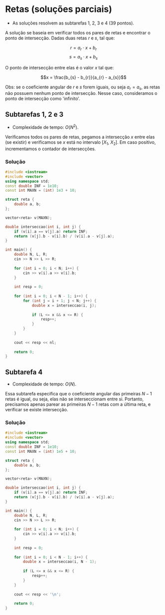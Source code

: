 # Retas (soluções parciais)

- As soluções resolvem as subtarefas 1, 2, 3 e 4 (39 pontos).

A solução se baseia em verificar todos os pares de retas e encontrar o ponto de intersecção. Dadas duas retas $r$ e $s$, tal que:

$$r = a_{r} \cdot x + b_{r}$$
$$s = a_{s} \cdot x + b_{s}$$

O ponto de intersecção entre elas é o valor $x$ tal que:

$$x = \frac{b_{s} - b_{r}}{a_{r} - a_{s}}$$

Obs: se o coeficiente angular de $r$ e $s$ forem iguais, ou seja $a_{r} = a_{s}$, as retas não possuem nenhum ponto de intersecção. Nesse caso, consideramos o ponto de intersecção como 'infinito'.

## Subtarefas 1, 2 e 3

- Complexidade de tempo: $O(N^2)$.

Verificamos todos os pares de retas, pegamos a intersecção $x$ entre elas (se existir) e verificamos se $x$ está no intervalo $[X_{1}, \ X_{2}]$. Em caso positivo, incrementamos o contador de intersecções.

### Solução

```cpp
#include <iostream>
#include <vector>
using namespace std;
const double INF = 1e10;
const int MAXN = (int) 1e3 + 10;

struct reta {
    double a, b;
};

vector<reta> v(MAXN);

double interseccao(int i, int j) {
    if (v[i].a == v[j].a) return INF;
    return (v[j].b - v[i].b) / (v[i].a - v[j].a);
}

int main() {
    double N, L, R;
    cin >> N >> L >> R;
    
    for (int i = 0; i < N; i++) {
        cin >> v[i].a >> v[i].b;
    }
    
    int resp = 0;
    
    for (int i = 0; i < N - 1; i++) {
        for (int j = i + 1; j < N; j++) {
            double x = interseccao(i, j);
            
            if (L <= x && x <= R) {
                resp++;
            }
        }
    }
    
    cout << resp << nl;
    
    return 0;
}
```

## Subtarefa 4

- Complexidade de tempo: $O(N)$.

Essa subtarefa especifica que o coeficiente angular das primeiras $N - 1$ retas é igual, ou seja, elas não se interseccionam entre si. Portanto, precisamos apenas parear as primeiras $N - 1$ retas com a última reta, e verificar se existe intersecção.

### Solução

```cpp
#include <iostream>
#include <vector>
using namespace std;
const double INF = 1e10;
const int MAXN = (int) 1e5 + 10;

struct reta {
    double a, b;
};

vector<reta> v(MAXN);

double interseccao(int i, int j) {
    if (v[i].a == v[j].a) return INF;
    return (v[j].b - v[i].b) / (v[i].a - v[j].a);
}

int main() {
    double N, L, R;
    cin >> N >> L >> R;
    
    for (int i = 0; i < N; i++) {
        cin >> v[i].a >> v[i].b;
    }
    
    int resp = 0;
    
    for (int i = 0; i < N - 1; i++) {
        double x = interseccao(i, N - 1);
            
        if (L <= x && x <= R) {
            resp++;
        }
    }
    
    cout << resp << '\n';
    
    return 0;
}
```
